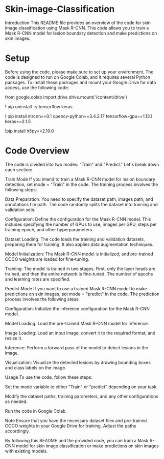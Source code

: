 # Skin-image-Classification
Introduction
This README file provides an overview of the code for skin image classification using Mask R-CNN. This code allows you to train a Mask R-CNN model for lesion boundary detection and make predictions on skin images.

# Setup
Before using the code, please make sure to set up your environment. The code is designed to run on Google Colab, and it requires several Python packages. To install these packages and mount your Google Drive for data access, use the following code:

from google.colab import drive
drive.mount('/content/drive')

! pip uninstall -y tensorflow keras

! pip install mrcnn==0.1 opencv-python==3.4.2.17 tensorflow-gpu==1.13.1 keras==2.1.5

!pip install h5py==2.10.0

# Code Overview
The code is divided into two modes: "Train" and "Predict." Let's break down each section:

Train Mode
If you intend to train a Mask R-CNN model for lesion boundary detection, set mode = "Train" in the code. The training process involves the following steps:

Data Preparation: You need to specify the dataset path, images path, and annotations file path. The code randomly splits the dataset into training and validation sets.

Configuration: Define the configuration for the Mask R-CNN model. This includes specifying the number of GPUs to use, images per GPU, steps per training epoch, and other hyperparameters.

Dataset Loading: The code loads the training and validation datasets, preparing them for training. It also applies data augmentation techniques.

Model Initialization: The Mask R-CNN model is initialized, and pre-trained COCO weights are loaded for fine-tuning.

Training: The model is trained in two stages. First, only the layer heads are trained, and then the entire network is fine-tuned. The number of epochs and learning rates are specified.

Predict Mode
If you want to use a trained Mask R-CNN model to make predictions on skin images, set mode = "predict" in the code. The prediction process involves the following steps:

Configuration: Initialize the inference configuration for the Mask R-CNN model.

Model Loading: Load the pre-trained Mask R-CNN model for inference.

Image Loading: Load an input image, convert it to the required format, and resize it.

Inference: Perform a forward pass of the model to detect lesions in the image.

Visualization: Visualize the detected lesions by drawing bounding boxes and class labels on the image.

Usage
To use the code, follow these steps:

Set the mode variable to either "Train" or "predict" depending on your task.

Modify the dataset paths, training parameters, and any other configurations as needed.

Run the code in Google Colab.

Note
Ensure that you have the necessary dataset files and pre-trained COCO weights in your Google Drive for training. Adjust the paths accordingly.

By following this README and the provided code, you can train a Mask R-CNN model for skin image classification or make predictions on skin images with existing models.


